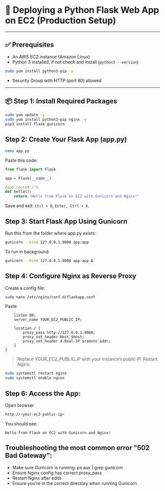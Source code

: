 # 🐍 Deploying a Python Flask Web App on EC2 (Production Setup)

---

## ✅ Prerequisites

- An AWS EC2 instance (Amazon Linux)
- Python 3 installed, if not check and install (`python3 --version`)
```bash
sudo yum install python3-pip -y
```
- Security Group with HTTP (port 80) allowed

---

## 📦 Step 1: Install Required Packages

```bash
sudo yum update -y
sudo yum install python3-pip nginx -y
pip3 install flask gunicorn
```
## Step 2: Create Your Flask App (app.py)
```bash
nano app.py
```
Paste this code:
```py
from flask import Flask

app = Flask(__name__)

@app.route('/')
def hello():
    return "Hello from Flask on EC2 with Gunicorn and Nginx!"
```
Save and exit: `Ctrl + O`, `Enter, Ctrl + X`.

## Step 3: Start Flask App Using Gunicorn
Run this from the folder where app.py exists:
```bash
gunicorn --bind 127.0.0.1:8000 app:app
```
To run in background:
```bash
gunicorn --bind 127.0.0.1:8000 app:app &
```
## Step 4: Configure Nginx as Reverse Proxy
Create a config file:
```bash
sudo nano /etc/nginx/conf.d/flaskapp.conf
```
Paste:
```nginxserver {
    listen 80;
    server_name YOUR_EC2_PUBLIC_IP;

    location / {
        proxy_pass http://127.0.0.1:8000;
        proxy_set_header Host $host;
        proxy_set_header X-Real-IP $remote_addr;
    }
}
```
> Replace YOUR_EC2_PUBLIC_IP with your instance’s public IP.
Restart Nginx:
```bash
sudo systemctl restart nginx
sudo systemctl enable nginx
```
##  Step 6: Access the App:
Open browser
```bash
http://<your-ec2-public-ip>
```
You should see:
```text
Hello from Flask on EC2 with Gunicorn and Nginx!
```
## Troubleshooting the most common error "502 Bad Gateway":
-  Make sure Gunicorn is running: ps aux | grep gunicorn
-  Ensure Nginx config has correct proxy_pass
-  Restart Nginx after edits
-  Ensure you're in the correct directory when running Gunicorn
